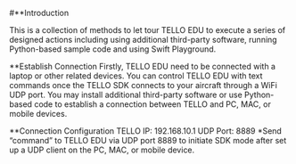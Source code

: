 #**Introduction

This is a collection of methods to let tour TELLO EDU to execute a series of designed actions including using additional third-party software, running Python-based sample code and using Swift Playground.

**Establish Connection 
Firstly, TELLO EDU need to be connected with a laptop or other related devices. You can control TELLO EDU with text commands once the TELLO SDK connects to your aircraft through a WiFi UDP port. You may install additional third-party software or use Python-based code to establish a connection between TELLO and PC, MAC, or mobile devices.

**Connection Configuration
TELLO IP: 192.168.10.1
UDP Port: 8889
*Send “command” to TELLO EDU via UDP port 8889 to initiate SDK mode after set up a UDP client on the PC, MAC, or mobile device. 
